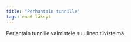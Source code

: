 ```yaml
---
title: "Perhantain tunnille"
tags: ena6 läksyt
---
```


Perjantain tunnille valmistele suullinen tiivistelmä.
